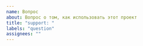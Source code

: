 ```yaml
---
name: Вопрос
about: Вопрос о том, как использовать этот проект
title: "support: "
labels: "question"
assignees: ""
---
```

